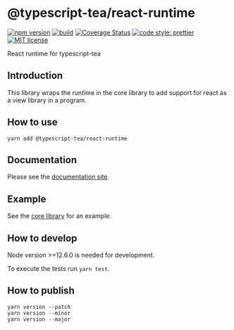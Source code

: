 # @typescript-tea/react-runtime

[![npm version][version-image]][version-url]
[![build][build-image]][build-url]
[![Coverage Status][codecov-image]][codecov-url]
[![code style: prettier][prettier-image]][prettier-url]
[![MIT license][license-image]][license-url]

React runtime for typescript-tea

## Introduction

This library wraps the runtime in the core library to add support for react as a view library in a program.

## How to use

```
yarn add @typescript-tea/react-runtime
```

## Documentation

Please see the [documentation site](https://typescript-tea.github.io/react-runtime/).

## Example

See the [core library](https://github.com/typescript-tea/core#example) for an example.

## How to develop

Node version >=12.6.0 is needed for development.

To execute the tests run `yarn test`.

## How to publish

```
yarn version --patch
yarn version --minor
yarn version --major
```

[version-image]: https://img.shields.io/npm/v/@typescript-tea/react-runtime.svg?style=flat
[version-url]: https://www.npmjs.com/package/@typescript-tea/react-runtime
[build-image]: https://github.com/typescript-tea/react-runtime/workflows/Build/badge.svg
[build-url]: https://github.com/typescript-tea/react-runtime/actions?query=workflow%3ABuild+branch%3Amaster
[codecov-image]: https://codecov.io/gh/typescript-tea/react-runtime/branch/master/graph/badge.svg
[codecov-url]: https://codecov.io/gh/typescript-tea/react-runtime
[prettier-image]: https://img.shields.io/badge/code_style-prettier-ff69b4.svg?style=flat
[prettier-url]: https://github.com/prettier/prettier
[license-image]: https://img.shields.io/github/license/typescript-tea/react-runtime.svg?style=flat
[license-url]: https://opensource.org/licenses/MIT
